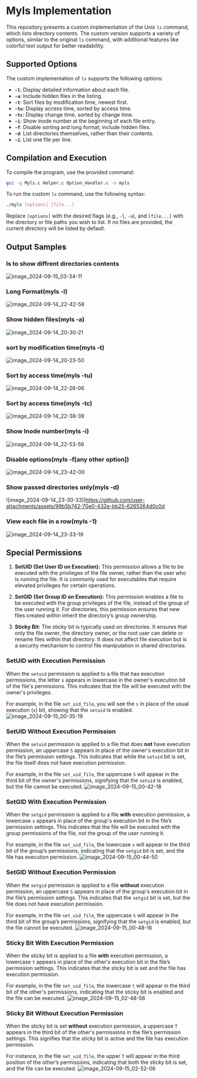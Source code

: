 # Myls Implementation

This repository presents a custom implementation of the Unix `ls` command, which lists directory contents. The custom version supports a variety of options, similar to the original `ls` command, with additional features like colorful text output for better readability.

## Supported Options

The custom implementation of `ls` supports the following options:

- **`-l`**: Display detailed information about each file.
- **`-a`**: Include hidden files in the listing.
- **`-t`**: Sort files by modification time, newest first.
- **`-tu`**: Display access time, sorted by access time.
- **`-tc`**: Display change time, sorted by change time.
- **`-i`**: Show inode number at the beginning of each file entry.
- **`-f`**: Disable sorting and long format; include hidden files.
- **`-d`**: List directories themselves, rather than their contents.
- **`-1`**: List one file per line.



## Compilation and Execution

To compile the program, use the provided command:

```bash
gcc -g Myls.c Helper.c Option_Handler.c -o myls
```

To run the custom `ls` command, use the following syntax:

```bash
./myls [options] [file...]
```

Replace `[options]` with the desired flags (e.g., `-l`, `-a`), and `[file...]` with the directory or file paths you wish to list. If no files are provided, the current directory will be listed by default.



## Output Samples

### ls to show diffrent directories contents
![image_2024-09-15_03-34-11](https://github.com/user-attachments/assets/b3dd6fc5-5922-47cd-a23b-59f882337d59)

### Long Format(myls -l)
![image_2024-09-14_22-42-58](https://github.com/user-attachments/assets/8b954de7-b538-4b22-88fd-78e153d57db9)

### Show hidden files(myls -a)
![image_2024-09-14_20-30-21](https://github.com/user-attachments/assets/69e297fc-1973-4548-978d-5fb7d5c56af4)

### sort by modification time(myls -t)
![image_2024-09-14_20-23-50](https://github.com/user-attachments/assets/7cc864b5-4374-46f8-8bc2-0d46a4f9b0d1)

### Sort by access time(myls -tu)
![image_2024-09-14_22-28-06](https://github.com/user-attachments/assets/c8a27c23-a8fd-456c-be17-05313ebaece3)

### Sort by access time(myls -tc)
![image_2024-09-14_22-38-39](https://github.com/user-attachments/assets/9f17fcd9-6287-4dbb-94dc-ac1591d177c9)

### Show Inode number(myls -i)
![image_2024-09-14_22-53-56](https://github.com/user-attachments/assets/a2709346-75bd-4977-90b6-1f34d13a0e96)

### Disable options(myls -f[any other option])
![image_2024-09-14_23-42-00](https://github.com/user-attachments/assets/4ea03f6e-cc51-4071-89d0-abf75ac075a1)

### Show passed directories only(myls -d)
![image_2024-09-14_23-30-33](https://github.com/user-attachments/assets/99b5b742-70e0-432e-bb25-6265264d0c0d

### View each file in a row(myls -1)
![image_2024-09-14_23-33-19](https://github.com/user-attachments/assets/96def46a-d9d7-49f1-8606-21c69572c12c)


## Special Permissions

1. **SetUID (Set User ID on Execution):**
   This permission allows a file to be executed with the privileges of the file owner, rather than the user who is running the file. It is commonly used for executables that require elevated privileges for certain operations.

2. **SetGID (Set Group ID on Execution):**
   This permission enables a file to be executed with the group privileges of the file, instead of the group of the user running it. For directories, this permission ensures that new files created within inherit the directory’s group ownership.

3. **Sticky Bit:**
   The sticky bit is typically used on directories. It ensures that only the file owner, the directory owner, or the root user can delete or rename files within that directory. It does not affect file execution but is a security mechanism to control file manipulation in shared directories.


### SetUID with Execution Permission

When the `setuid` permission is applied to a file that has execution permissions, the letter `s` appears in lowercase in the owner's execution bit of the file's permissions. This indicates that the file will be executed with the owner's privileges. 

For example, in the file `set_uid_file`, you will see the `s` in place of the usual execution (`x`) bit, showing that the `setuid` is enabled.
![image_2024-09-15_00-35-19](https://github.com/user-attachments/assets/fa94d6e0-8e3d-4b58-8a72-9957d5eaa3e4)



### SetUID Without Execution Permission

When the `setuid` permission is applied to a file that does **not** have execution permission, an uppercase `S` appears in place of the owner's execution bit in the file’s permission settings. This indicates that while the `setuid` bit is set, the file itself does not have execution permission.

For example, in the file `set_uid_file`, the uppercase `S` will appear in the third bit of the owner's permissions, signifying that the `setuid` is enabled, but the file cannot be executed.
![image_2024-09-15_00-42-18](https://github.com/user-attachments/assets/6938f41a-180e-465c-9f35-16578ec88569)



### SetGID With Execution Permission

When the `setgid` permission is applied to a file **with** execution permission, a lowercase `s` appears in place of the group's execution bit in the file’s permission settings. This indicates that the file will be executed with the group permissions of the file, not the group of the user running it.

For example, in the file `set_uid_file`, the lowercase `s` will appear in the third bit of the group’s permissions, indicating that the `setgid` bit is set, and the file has execution permission.
![image_2024-09-15_00-44-50](https://github.com/user-attachments/assets/7e0a1ce7-608d-458a-8dd1-b91b43a32da6)


### SetGID Without Execution Permission

When the `setgid` permission is applied to a file **without** execution permission, an uppercase `S` appears in place of the group's execution bit in the file’s permission settings. This indicates that the `setgid` bit is set, but the file does not have execution permission.

For example, in the file `set_uid_file`, the uppercase `S` will appear in the third bit of the group’s permissions, signifying that the `setgid` is enabled, but the file cannot be executed.
![image_2024-09-15_00-48-16](https://github.com/user-attachments/assets/ed6208a6-bc04-470c-8a1c-14fa1f8a4827)


### Sticky Bit With Execution Permission

When the sticky bit is applied to a file **with** execution permission, a lowercase `t` appears in place of the other's execution bit in the file’s permission settings. This indicates that the sticky bit is set and the file has execution permission.

For example, in the file `set_uid_file`, the lowercase `t` will appear in the third bit of the other's permissions, indicating that the sticky bit is enabled and the file can be executed.
![image_2024-09-15_02-48-56](https://github.com/user-attachments/assets/9ddfdc7d-65e8-4f5f-ae34-3bf6847501d8)


### Sticky Bit Without Execution Permission

When the sticky bit is set **without** execution permission, a uppercase `T` appears in the third bit of the other's permissions in the file’s permission settings. This signifies that the sticky bit is active and the file has execution permission.

For instance, in the file `set_uid_file`, the upper `T` will appear in the third position of the other’s permissions, indicating that both the sticky bit is set, and the file can be executed.
![image_2024-09-15_02-52-06](https://github.com/user-attachments/assets/32948287-7c5a-4b05-91d6-ecac0fe320e4)



